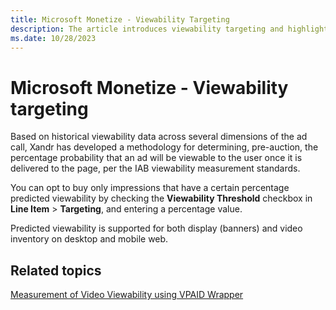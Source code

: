 ```yaml
---
title: Microsoft Monetize - Viewability Targeting
description: The article introduces viewability targeting and highlights Xandr's approach to enhance it. Xandr utilizes historical viewability data across various aspects of the ad call to establish a pre-auction methodology. 
ms.date: 10/28/2023
---
```


# Microsoft Monetize - Viewability targeting

Based on historical viewability data across several dimensions of the ad call, Xandr has developed a methodology for determining, pre-auction, the percentage probability that an ad will be viewable to the user once it is delivered to the page, per the IAB
viewability measurement standards.

You can opt to buy only impressions that have a certain percentage predicted viewability by checking the **Viewability Threshold** checkbox in **Line Item** \> **Targeting**, and entering a percentage value.

Predicted viewability is supported for both display (banners) and video inventory on desktop and mobile web.

## Related topics

[Measurement of Video Viewability using VPAID Wrapper](video-viewability.md)
